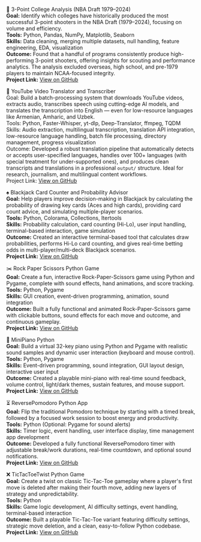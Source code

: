 🏀 3-Point College Analysis (NBA Draft 1979–2024)  
**Goal:** Identify which colleges have historically produced the most successful 3-point shooters in the NBA Draft (1979–2024), focusing on volume and efficiency.  
**Tools:** Python, Pandas, NumPy, Matplotlib, Seaborn  
**Skills:** Data cleaning, merging multiple datasets, null handling, feature engineering, EDA, visualization  
**Outcome:** Found that a handful of programs consistently produce high-performing 3-point shooters, offering insights for scouting and performance analytics. The analysis excluded overseas, high school, and pre-1979 players to maintain NCAA-focused integrity.  
**Project Link:** [View on GitHub](https://github.com/dhouse87/3pt-college-analysis)

🎥 YouTube Video Translator and Transcriber  
Goal: Build a batch-processing system that downloads YouTube videos, extracts audio, transcribes speech using cutting-edge AI models, and translates the transcription into English — even for low-resource languages like Armenian, Amharic, and Uzbek.  
Tools: Python, Faster-Whisper, yt-dlp, Deep-Translator, ffmpeg, TQDM  
Skills: Audio extraction, multilingual transcription, translation API integration, low-resource language handling, batch file processing, directory management, progress visualization  
Outcome: Developed a robust translation pipeline that automatically detects or accepts user-specified languages, handles over 100+ languages (with special treatment for under-supported ones), and produces clean transcripts and translations in a professional `output/` structure. Ideal for research, journalism, and multilingual content workflows.  
Project Link: [View on GitHub](https://github.com/dhouse87/Youtube-Translator)

♠️ Blackjack Card Counter and Probability Advisor  
**Goal:** Help players improve decision-making in Blackjack by calculating the probability of drawing key cards (Aces and high cards), providing card count advice, and simulating multiple-player scenarios.  
**Tools:** Python, Colorama, Collections, Itertools  
**Skills:** Probability calculation, card counting (Hi-Lo), user input handling, terminal-based interaction, game simulation  
**Outcome:** Created an interactive terminal-based tool that calculates draw probabilities, performs Hi-Lo card counting, and gives real-time betting odds in multi-player/multi-deck Blackjack scenarios.  
**Project Link:** [View on GitHub](https://github.com/dhouse87/blackjack-card-counter)

✂️ Rock Paper Scissors Python Game  
**Goal:** Create a fun, interactive Rock-Paper-Scissors game using Python and Pygame, complete with sound effects, hand animations, and score tracking.  
**Tools:** Python, Pygame  
**Skills:** GUI creation, event-driven programming, animation, sound integration  
**Outcome:** Built a fully functional and animated Rock-Paper-Scissors game with clickable buttons, sound effects for each move and outcome, and continuous gameplay.  
**Project Link:** [View on GitHub](https://github.com/dhouse87/rock-paper-scissors)

🎹 MiniPiano Python  
**Goal:** Build a virtual 32-key piano using Python and Pygame with realistic sound samples and dynamic user interaction (keyboard and mouse control).  
**Tools:** Python, Pygame  
**Skills:** Event-driven programming, sound integration, GUI layout design, interactive user input  
**Outcome:** Created a playable mini-piano with real-time sound feedback, volume control, light/dark themes, sustain features, and mouse support.  
**Project Link:** [View on GitHub](https://github.com/dhouse87/minipiano)

⏳ ReversePomodoro Python App  
**Goal:** Flip the traditional Pomodoro technique by starting with a timed break, followed by a focused work session to boost energy and productivity.  
**Tools:** Python (Optional: Pygame for sound alerts)  
**Skills:** Timer logic, event handling, user interface display, time management app development  
**Outcome:** Developed a fully functional ReversePomodoro timer with adjustable break/work durations, real-time countdown, and optional sound notifications.  
**Project Link:** [View on GitHub](https://github.com/dhouse87/reverse-pomodoro)

❌ TicTacToeTwist Python Game  
**Goal:** Create a twist on classic Tic-Tac-Toe gameplay where a player's first move is deleted after making their fourth move, adding new layers of strategy and unpredictability.  
**Tools:** Python  
**Skills:** Game logic development, AI difficulty settings, event handling, terminal-based interaction  
**Outcome:** Built a playable Tic-Tac-Toe variant featuring difficulty settings, strategic move deletion, and a clean, easy-to-follow Python codebase.  
**Project Link:** [View on GitHub](https://github.com/dhouse87/tictactoetwist)

